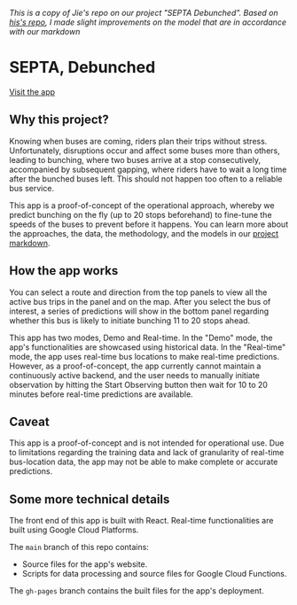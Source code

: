 *This is a copy of Jie's repo on our project "SEPTA Debunched". Based on [his's repo](https://github.com/Leejere/debunch-septa-app), I made slight improvements on the model that are in accordance with our markdown* 

# SEPTA, Debunched

[Visit the app](https://leejere.github.io/debunch-septa-app/)

## Why this project?

Knowing when buses are coming, riders plan their trips without stress. Unfortunately, disruptions occur and affect some buses more than others, leading to bunching, where two buses arrive at a stop consecutively, accompanied by subsequent gapping, where riders have to wait a long time after the bunched buses left. This should not happen too often to a reliable bus service.

This app is a proof-of-concept of the operational approach, whereby we predict bunching on the fly (up to 20 stops beforehand) to fine-tune the speeds of the buses to prevent before it happens. You can learn more about the approaches, the data, the methodology, and the models in our [project markdown](https://leejere.github.io/otis-corridor/).

## How the app works

You can select a route and direction from the top panels to view all the active bus trips in the panel and on the map. After you select the bus of interest, a series of predictions will show in the bottom panel regarding whether this bus is likely to initiate bunching 11 to 20 stops ahead.

This app has two modes, Demo and Real-time. In the "Demo" mode, the app's functionalities are showcased using historical data. In the "Real-time" mode, the app uses real-time bus locations to make real-time predictions. However, as a proof-of-concept, the app currently cannot maintain a continuously active backend, and the user needs to manually initiate observation by hitting the Start Observing button then wait for 10 to 20 minutes before real-time predictions are available.

## Caveat

This app is a proof-of-concept and is not intended for operational use. Due to limitations regarding the training data and lack of granularity of real-time bus-location data, the app may not be able to make complete or accurate predictions.

## Some more technical details

The front end of this app is built with React. Real-time functionalities are built using Google Cloud Platforms.

The `main` branch of this repo contains:

- Source files for the app's website.
- Scripts for data processing and source files for Google Cloud Functions.

The `gh-pages` branch contains the built files for the app's deployment.
